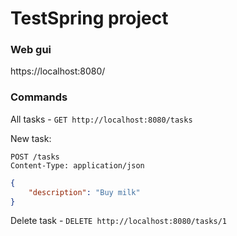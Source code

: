 # TestSpring project  
### Web gui
https://localhost:8080/
### Commands
All tasks - ```GET http://localhost:8080/tasks```   

New task:
```
POST /tasks
Content-Type: application/json
```
```json
{
    "description": "Buy milk"
}
```
Delete task - ```DELETE http://localhost:8080/tasks/1```     

